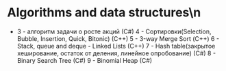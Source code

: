 # Algorithms and data structures\n
- 3 - алгоритм задачи о росте акций (С#)
4 - Сортировки(Selection, Bubble, Insertion, Quick, Bitonic) (С++)
5 - 3-way Merge Sort (С++)
6 - Stack, queue and deque - Linked Lists (C++)
7 - Hash table(закрытое хеширование, остаток от деления, линейное опробование) (C#)
8 - Binary Search Tree (C#)
9 - Binomial Heap (C#)
